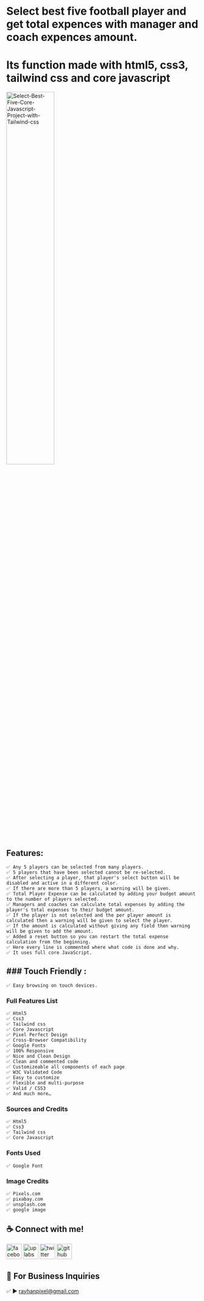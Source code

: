 # Select best five football player and get total expences with manager and coach expences amount.
# Its function made with html5, css3, tailwind css and core javascript
<img src="https://i.ibb.co/85GmMvs/Screenshot-2023-05-29-at-13-08-41-Select-Best-Five-Core-Javascript-Project-with-Tailwind-css.png" alt="Select-Best-Five-Core-Javascript-Project-with-Tailwind-css" width="50%" />

## Features:
    ✅ Any 5 players can be selected from many players.
    ✅ 5 players that have been selected cannot be re-selected.
    ✅ After selecting a player, that player's select button will be disabled and active in a different color.
    ✅ If there are more than 5 players, a warning will be given.
    ✅ Total Player Expense can be calculated by adding your budget amount to the number of players selected.
    ✅ Managers and coaches can calculate total expenses by adding the player's total expenses to their budget amount.
    ✅ If the player is not selected and the per player amount is calculated then a warning will be given to select the player.
    ✅ If the amount is calculated without giving any field then warning will be given to add the amount.
    ✅ Added a reset button so you can restart the total expense calculation from the beginning.
    ✅ Here every line is commented where what code is done and why.
    ✅ It uses full core JavaScript.

## ### Touch Friendly :
    ✅ Easy browsing on touch devices.

### Full Features List
    ✅ Html5
    ✅ Css3
    ✅ Tailwind css
    ✅ Core Javascript
    ✅ Pixel Perfect Design
    ✅ Cross-Browser Compatibility
    ✅ Google Fonts
    ✅ 100% Responsive
    ✅ Nice and Clean Design
    ✅ Clean and commented code
    ✅ Customizeable all components of each page
    ✅ W3C Validated Code
    ✅ Easy to customize
    ✅ Flexible and multi-purpose
    ✅ Valid / CSS3
    ✅ And much more…

### Sources and Credits
    ✅ Html5
    ✅ Css3
    ✅ Tailwind css
    ✅ Core Javascript

### Fonts Used
    ✅ Google Font

### Image Credits
    ✅ Pixels.com
    ✅ pixabay.com
    ✅ unsplash.com
    ✅ google image


## ☕ Connect with me!
[<img src='https://camo.githubusercontent.com/2d1ffa69dd491ebeca01b2098cf8233dd09950ff5895abccd5b455ca442abc59/68747470733a2f2f696d672e736869656c64732e696f2f62616467652f46616365626f6f6b2d3138373746323f7374796c653d666f722d7468652d6261646765266c6f676f3d66616365626f6f6b266c6f676f436f6c6f723d7768697465' alt='facebook' height='40'>](https://www.facebook.com/rayhanpixel/)  [<img src='https://i.ibb.co/yFxY48P/Untitled-1.jpg' alt='uplabs' height='40'>](https://www.uplabs.com/cyber_art)  [<img src='https://camo.githubusercontent.com/5d03c86f6a75f7cbe80d135d9162fbf6dc46a31253cf30a8e9bb8279b4d574d3/68747470733a2f2f696d672e736869656c64732e696f2f62616467652f547769747465722d3144413146323f7374796c653d666f722d7468652d6261646765266c6f676f3d74776974746572266c6f676f436f6c6f723d7768697465' alt='twitter' height='40'>](https://twitter.com/rayhan_munshi/)  [<img src='https://camo.githubusercontent.com/bd2bd127c104ba5c98bb12c70801b075aee1f040009089510f69554300e7ff41/68747470733a2f2f696d672e736869656c64732e696f2f62616467652f4769742d4630353033323f7374796c653d666f722d7468652d6261646765266c6f676f3d676974266c6f676f436f6c6f723d7768697465' alt='github' height='40'>](https://github.com/amirayhan/)


## 📧 For Business Inquiries 
✅  ► rayhanpixel@gmail.com

